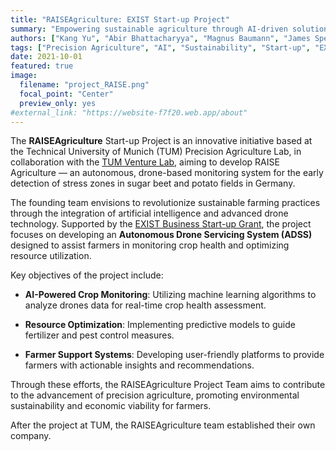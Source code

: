 ```yaml
---
title: "RAISEAgriculture: EXIST Start-up Project"
summary: "Empowering sustainable agriculture through AI-driven solutions, supported by the EXIST Business Start-up Grant."
authors: ["Kang Yu", "Abir Bhattacharyya", "Magnus Baumann", "James Specker"]
tags: ["Precision Agriculture", "AI", "Sustainability", "Start-up", "EXIST"]
date: 2021-10-01
featured: true
image:
  filename: "project_RAISE.png"
  focal_point: "Center"
  preview_only: yes
#external_link: "https://website-f7f20.web.app/about"
---
```


The **RAISEAgriculture** Start-up Project is an innovative initiative based at the Technical University of Munich (TUM) Precision Agriculture Lab, in collaboration with the [TUM Venture Lab](https://www.tum-venture-labs.de/labs/food-agro-biotech/),
aiming to develop RAISE Agriculture — an autonomous, drone-based monitoring system for the early detection of stress zones in sugar beet and potato fields in Germany.

The founding team envisions to revolutionize sustainable farming practices through the integration of artificial intelligence and advanced drone technology. Supported by the [EXIST Business Start-up Grant](https://exist.de/en/programm/exist-gruendungsstipendium/), the project focuses on developing an **Autonomous Drone Servicing System (ADSS)** designed to assist farmers in monitoring crop health and optimizing resource utilization.

Key objectives of the project include:

- **AI-Powered Crop Monitoring**: Utilizing machine learning algorithms to analyze drones data for real-time crop health assessment.

- **Resource Optimization**: Implementing predictive models to guide fertilizer and pest control measures.

- **Farmer Support Systems**: Developing user-friendly platforms to provide farmers with actionable insights and recommendations.

Through these efforts, the RAISEAgriculture Project Team aims to contribute to the advancement of precision agriculture, promoting environmental sustainability and economic viability for farmers.

After the project at TUM, the RAISEAgriculture team established their own company.